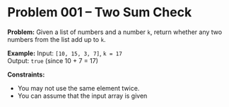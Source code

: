 # Problem 001 – Two Sum Check

**Problem:**
Given a list of numbers and a number `k`, return whether any two numbers from the list add up to `k`.

**Example:**
Input: `[10, 15, 3, 7]`, `k = 17`  
Output: `true` (since 10 + 7 = 17)

**Constraints:**
- You may not use the same element twice.
- You can assume that the input array is given

